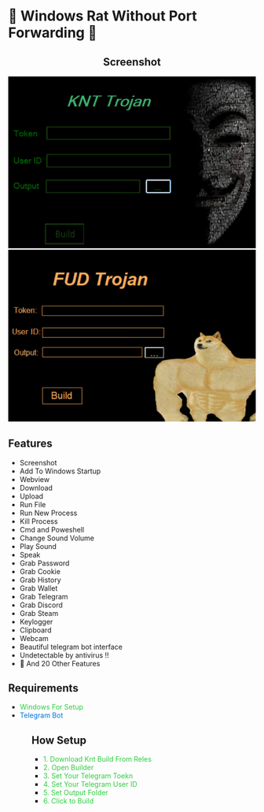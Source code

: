 
 <h1 >🔱 Windows Rat Without Port Forwarding 🔱</h1>
 <h2 align="center">Screenshot</h2>
<p align="center">
  <img src="1.png" alt="Logo" />
  <img src="2.png" alt="logo" />
</p>

## Features
- Screenshot
- Add To Windows Startup
- Webview
- Download
- Upload
- Run File
- Run New Process
- Kill Process 
- Cmd and Poweshell 
- Change Sound Volume
- Play Sound
- Speak 
- Grab Password
- Grab Cookie
- Grab History
- Grab Wallet
- Grab Telegram
- Grab Discord
- Grab Steam
- Keylogger
- Clipboard
- Webcam
- Beautiful telegram bot interface 
- Undetectable by antivirus !!
-  🤖 And 20 Other Features
<h2>Requirements</h2>
<ul>
  <li><span style="color: #2ECC40;">Windows For Setup</span></li>
  <li><span style="color: #0074D9;">Telegram Bot</span></li>
<ul>

<h2>How Setup</h2>
<ul>
  <li><span style="color: #2ECC40;">1. Download Knt Build From Reles</span></li>
  <li><span style="color: #2ECC40;">2. Open Builder</span></li>
  <li><span style="color: #2ECC40;">3. Set Your Telegram Toekn</span></li>
  <li><span style="color: #2ECC40;">4. Set Your Telegram User ID</span></li>
  <li><span style="color: #2ECC40;">5. Set Output Folder</span></li>
  <li><span style="color: #2ECC40;">6. Click to Build</span></li>
<ul>

    

